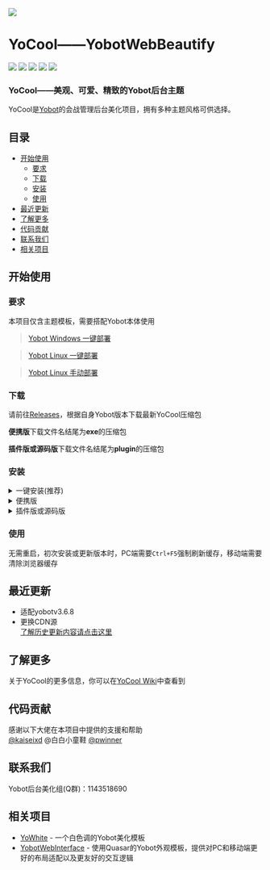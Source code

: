 ﻿![](https://i.loli.net/2020/07/23/HmLnyN5UKesPXld.png)
# YoCool——YobotWebBeautify
<p align="left">
<a href='https://github.com/A-kirami'><img src="https://img.shields.io/badge/establish-Akirami-blue.svg"/></a>
<a href='https://github.com/pcrbot/yobot'><img src="https://img.shields.io/badge/need-yobot-brightgreen.svg"/></a></a>
<a href='https://github.com/A-kirami/YoCool/blob/master/LICENSE'><img src="https://img.shields.io/github/license/A-kirami/YoCool"/></a>
<a href='https://github.com/A-kirami/YoCool/'><img src="https://img.shields.io/github/stars/A-kirami/YoCool"/></a>
<a href='https://github.com/A-kirami/YoCool/releases'><img src="https://img.shields.io/github/downloads/A-kirami/YoCool/total"/></a>
</p>

### YoCool——美观、可爱、精致的Yobot后台主题
YoCool是[Yobot](https://github.com/pcrbot/yobot)的会战管理后台美化项目，拥有多种主题风格可供选择。

## 目录
- [开始使用](https://github.com/A-kirami/YoCool/#开始使用)
  - [要求](https://github.com/A-kirami/YoCool/#要求)
  - [下载](https://github.com/A-kirami/YoCool/#下载)
  - [安装](https://github.com/A-kirami/YoCool/#安装)
  - [使用](https://github.com/A-kirami/YoCool/#使用)
- [最近更新](https://github.com/A-kirami/YoCool/#最近更新)
- [了解更多](https://github.com/A-kirami/YoCool/#了解更多)
- [代码贡献](https://github.com/A-kirami/YoCool/#代码贡献)
- [联系我们](https://github.com/A-kirami/YoCool/#联系我们)
- [相关项目](https://github.com/A-kirami/YoCool/#相关项目)

## 开始使用

### 要求

本项目仅含主题模板，需要搭配Yobot本体使用
> [Yobot Windows 一键部署](http://yobot.win/install/Windows-mirai-auto/)

> [Yobot Linux 一键部署](http://yobot.win/install/docker-script/)

> [Yobot Linux 手动部署](http://yobot.win/install/Linux-gocqhttp/)

### 下载
请前往[Releases](https://github.com/A-kirami/YoCool/releases)，根据自身Yobot版本下载最新YoCool压缩包

**便携版**下载文件名结尾为**exe**的压缩包

**插件版或源码版**下载文件名结尾为**plugin**的压缩包

### 安装
<details>
<summary>一键安装(推荐)</summary>
YoCool控制台，实现YoCool的一键安装、切换主题、升级、卸载等便捷管理操作的HoshinoBotV2插件
[点这里去安装使用](https://github.com/pcrbot/YoCool-Console)

</details>

<details>
<summary>便携版</summary>
  
   - 未安装过yobot便携版<br>
      - 直接双击exe文件初始化后使用
   - 已安装yobot便携版<br>
      - 直接替换yobot便携版的exe文件(注意备份原exe文件)

</details>

<details>
<summary>插件版或源码版</summary>
  
安装前请先备份``yobot\src\client\public``文件夹中的全部文件，以防出现意外问题<br>

1. 复制主题包中的**template**和**static**文件夹<br>

2. 进入到``yobot\src\client\public``目录下<br>

3. 将文件夹直接粘贴覆盖

</details>

### 使用
无需重启，初次安装或更新版本时，PC端需要``Ctrl+F5``强制刷新缓存，移动端需要清除浏览器缓存

## 最近更新
 - 适配yobotv3.6.8
 - 更换CDN源
<br>[了解历史更新内容请点击这里](https://github.com/A-kirami/YoCool/wiki/update)

## 了解更多
关于YoCool的更多信息，你可以在[YoCool Wiki](https://github.com/A-kirami/YoCool/wiki)中查看到

## 代码贡献
感谢以下大佬在本项目中提供的支援和帮助</br>
[@kaiseixd](https://github.com/kaiseixd) @白白小童鞋 [@pwinner](https://github.com/pwinner)

## 联系我们
Yobot后台美化组(Q群)：1143518690

## 相关项目
- [YoWhite](https://github.com/shkongzhu/YoWhite) - 一个白色调的Yobot美化模板
- [YobotWebInterface](https://github.com/laipz8200/YobotWebInterface) - 使用Quasar的Yobot外观模板，提供对PC和移动端更好的布局适配以及更友好的交互逻辑
